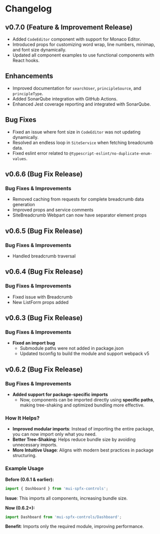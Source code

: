 # Changelog

## **v0.7.0** (Feature & Improvement Release)

- Added `CodeEditor` component with support for Monaco Editor.
- Introduced props for customizing word wrap, line numbers, minimap, and font size dynamically.
- Updated all component examples to use functional components with React hooks.

## Enhancements

- Improved documentation for `searchUser`, `principleSource`, and `principleType`.
- Added SonarQube integration with GitHub Actions.
- Enhanced Jest coverage reporting and integrated with SonarQube.

## Bug Fixes

- Fixed an issue where font size in `CodeEditor` was not updating dynamically.
- Resolved an endless loop in `SiteService` when fetching breadcrumb data.
- Fixed eslint error related to `@typescript-eslint/no-duplicate-enum-values`.

## **v0.6.6** (Bug Fix Release)

### **Bug Fixes & Improvements**

- Removed caching from requests for complete breadcrumb data generation
- Improved props and service comments
- SiteBreadcrumb Webpart can now have separator element props

## **v0.6.5** (Bug Fix Release)

### **Bug Fixes & Improvements**

- Handled breadcrumb traversal

## **v0.6.4** (Bug Fix Release)

### **Bug Fixes & Improvements**

- Fixed issue with Breadcrumb
- New ListForm props added

## **v0.6.3** (Bug Fix Release)

### **Bug Fixes & Improvements**

- **Fixed an import bug**
  - Submodule paths were not added in package.json
  - Updated tsconfig to build the module and support webpack v5

## **v0.6.2** (Bug Fix Release)

### **Bug Fixes & Improvements**

- **Added support for package-specific imports**
  - Now, components can be imported directly using **specific paths**, making tree-shaking and optimized bundling more effective.

### **How It Helps?**

- **Improved modular imports**: Instead of importing the entire package, you can now import only what you need.
- **Better Tree-Shaking**: Helps reduce bundle size by avoiding unnecessary imports.
- **More Intuitive Usage**: Aligns with modern best practices in package structuring.

### **Example Usage**

**Before (0.6.1 & earlier):**

```js
import { Dashboard } from 'mui-spfx-controls';
```

**Issue**: This imports all components, increasing bundle size.

**Now (0.6.2+):**

```js
import Dashboard from 'mui-spfx-controls/Dashboard';
```

**Benefit**: Imports only the required module, improving performance.
